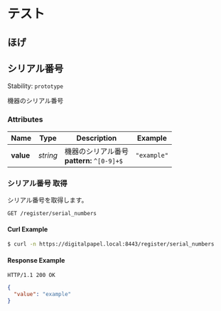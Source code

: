 
# テスト
## ほげ


## <a name="resource-serial_number">シリアル番号</a>

Stability: `prototype`

機器のシリアル番号

### Attributes

| Name | Type | Description | Example |
| ------- | ------- | ------- | ------- |
| **value** | *string* | 機器のシリアル番号<br/> **pattern:** `^[0-9]+$` | `"example"` |

### <a name="link-GET-serial_number-/register/serial_numbers">シリアル番号 取得</a>

シリアル番号を取得します。

```
GET /register/serial_numbers
```


#### Curl Example

```bash
$ curl -n https://digitalpapel.local:8443/register/serial_numbers
```


#### Response Example

```
HTTP/1.1 200 OK
```

```json
{
  "value": "example"
}
```


